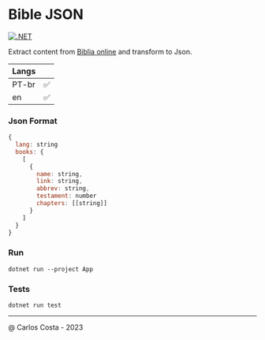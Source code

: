 # Bible JSON

[![.NET](https://github.com/C4co/bible_json/actions/workflows/dotnet.yml/badge.svg)](https://github.com/C4co/bible_json/actions/workflows/dotnet.yml)

Extract content from [Biblia online](https://www.bibliaonline.com.br/vc)
and transform to Json.

| Langs |     |
| ----- | --- |
| PT-br | ✅   |
| en    | ✅   |

### Json Format
```js
{
  lang: string
  books: {
    [
      {
        name: string,
        link: string,
        abbrev: string,
        testament: number
        chapters: [[string]]
      }
    ]
  }
}
```

### Run

```
dotnet run --project App
```

### Tests

```
dotnet run test
```

---

@ Carlos Costa - 2023
